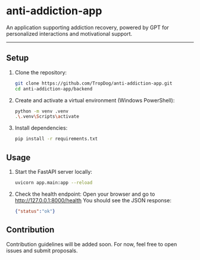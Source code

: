 # anti-addiction-app

An application supporting addiction recovery, powered by GPT for personalized interactions and motivational support.

---

## Setup

1. Clone the repository:
   ```bash
   git clone https://github.com/TropDog/anti-addiction-app.git
   cd anti-addiction-app/backend
   ```

2. Create and activate a virtual environment (Windows PowerShell):
    ```bash
    python -m venv .venv
    .\.venv\Scripts\activate
    ```
3. Install dependencies:
    ```bash
    pip install -r requirements.txt
    ```


## Usage

1. Start the FastAPI server locally:
    ```bash
    uvicorn app.main:app --reload
    ```

2. Check the health endpoint:
    Open your browser and go to http://127.0.0.1:8000/health
    You should see the JSON response: 
    ```json
    {"status":"ok"}
    ```
## Contribution

Contribution guidelines will be added soon.
For now, feel free to open issues and submit proposals.